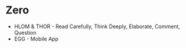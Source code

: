 Zero
====

 * HLOM &amp; THOR - Read Carefully, Think Deeply, Elaborate, Comment, Question
 * EGG - Mobile App